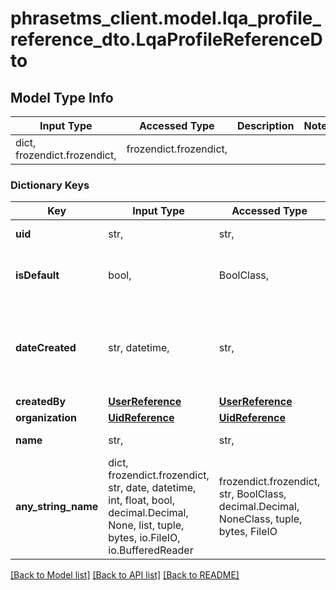 # phrasetms_client.model.lqa_profile_reference_dto.LqaProfileReferenceDto

## Model Type Info

| Input Type                   | Accessed Type          | Description | Notes |
| ---------------------------- | ---------------------- | ----------- | ----- |
| dict, frozendict.frozendict, | frozendict.frozendict, |             |

### Dictionary Keys

| Key                 | Input Type                                                                                                                                  | Accessed Type                                                                           | Description                                                        | Notes                                    |
| ------------------- | ------------------------------------------------------------------------------------------------------------------------------------------- | --------------------------------------------------------------------------------------- | ------------------------------------------------------------------ | ---------------------------------------- |
| **uid**             | str,                                                                                                                                        | str,                                                                                    | UID of the profile                                                 |
| **isDefault**       | bool,                                                                                                                                       | BoolClass,                                                                              | If profile is set as default for organization                      |
| **dateCreated**     | str, datetime,                                                                                                                              | str,                                                                                    | When profile was created                                           | value must conform to RFC-3339 date-time |
| **createdBy**       | [**UserReference**](UserReference.md)                                                                                                       | [**UserReference**](UserReference.md)                                                   |                                                                    |
| **organization**    | [**UidReference**](UidReference.md)                                                                                                         | [**UidReference**](UidReference.md)                                                     |                                                                    |
| **name**            | str,                                                                                                                                        | str,                                                                                    | Name of the profile                                                |
| **any_string_name** | dict, frozendict.frozendict, str, date, datetime, int, float, bool, decimal.Decimal, None, list, tuple, bytes, io.FileIO, io.BufferedReader | frozendict.frozendict, str, BoolClass, decimal.Decimal, NoneClass, tuple, bytes, FileIO | any string name can be used but the value must be the correct type | [optional]                               |

[[Back to Model list]](../../README.md#documentation-for-models) [[Back to API list]](../../README.md#documentation-for-api-endpoints) [[Back to README]](../../README.md)
